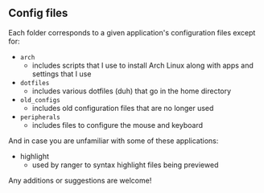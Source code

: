 ## Config files

Each folder corresponds to a given application's configuration files except for:

* `arch`
    * includes scripts that I use to install Arch Linux along with apps and settings that I use
* `dotfiles`
    * includes various dotfiles (duh) that go in the home directory
* `old_configs`
    * includes old configuration files that are no longer used
* `peripherals`
    * includes files to configure the mouse and keyboard

And in case you are unfamiliar with some of these applications:

* highlight
    * used by ranger to syntax highlight files being previewed

Any additions or suggestions are welcome!
